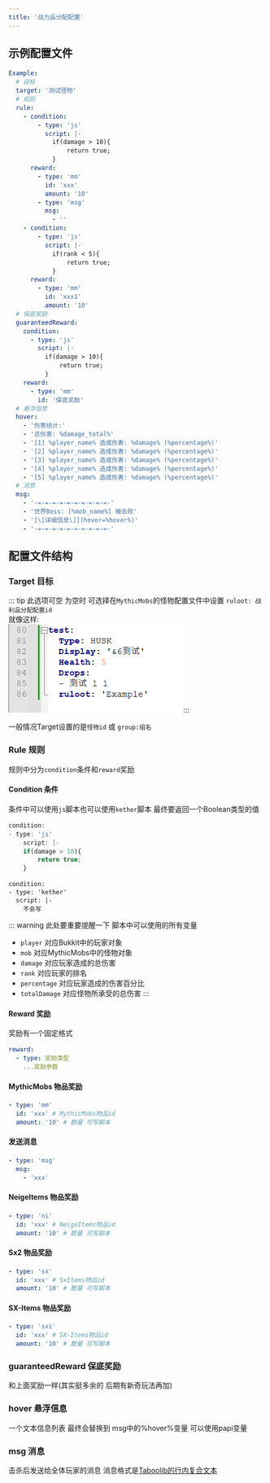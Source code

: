 ```yaml
---
title: '战力品分配配置'
---
```


## 示例配置文件

```yaml
Example:
  # 目标
  target: '测试怪物'
  # 规则
  rule:
    - condition:
        - type: 'js'
          script: |-
            if(damage > 10){
                return true;
            }
      reward:
        - type: 'mm'
          id: 'xxx'
          amount: '10'
        - type: 'msg'
          msg:
            - ''
    - condition:
        - type: 'js'
          script: |-
            if(rank < 5){
                return true;
            }
      reward:
        - type: 'mm'
          id: 'xxx1'
          amount: '10'
  # 保底奖励
  guaranteedReward:
    condition: 
      - type: 'js'
        script: |-
          if(damage > 10){
              return true;
          }
    reward:
      - type: 'mm'
        id: '保底奖励'
  # 悬浮信息
  hover:
    - '伤害统计:'
    - '总伤害: %damage_total%'
    - '[1] %player_name% 造成伤害: %damage% (%percentage%)'
    - '[2] %player_name% 造成伤害: %damage% (%percentage%)'
    - '[3] %player_name% 造成伤害: %damage% (%percentage%)'
    - '[4] %player_name% 造成伤害: %damage% (%percentage%)'
    - '[5] %player_name% 造成伤害: %damage% (%percentage%)'
  # 消息
  msg:
    - '-=-=-=-=-=-=-=-=-=-=-'
    - '世界Boss: [%mob_name%] 被击败'
    - '[\[详细信息\]](hover=%hover%)'
    - '-=-=-=-=-=-=-=-=-=-=-'

```

## 配置文件结构

### Target 目标
::: tip 此选项可空 为空时 可选择在`MythicMobs`的怪物配置文件中设置 `ruloot: 战利品分配配置id`  
就像这样:  
![](https://raw.githubusercontent.com/BukkitWiki/Picture/main/pic/2024/20241208122207.png)
:::

一般情况Target设置的是`怪物id` 或 `group:组名`

### Rule 规则
规则中分为`condition`条件和`reward`奖励

#### Condition 条件
条件中可以使用`js`脚本也可以使用`kether`脚本
最终要返回一个Boolean类型的值

```js
condition:
- type: 'js'
    script: |-
    if(damage > 10){
        return true;
    }
```

``` kether
condition:
- type: 'kether'
  script: |-
    不会写
```

::: warning 
此处要重要提醒一下 脚本中可以使用的所有变量
- `player` 对应Bukkit中的玩家对象
- `mob` 对应MythicMobs中的怪物对象
- `damage` 对应玩家造成的总伤害
- `rank` 对应玩家的排名
- `percentage` 对应玩家造成的伤害百分比
- `totalDamage` 对应怪物所承受的总伤害
:::


#### Reward 奖励
奖励有一个固定格式
```yaml
reward:
  - type: 奖励类型
    ...奖励参数
```

#### MythicMobs 物品奖励

```yaml
- type: 'mm'
  id: 'xxx' # MythicMobs物品id
  amount: '10' # 数量 可写脚本
```

#### 发送消息

```yaml
- type: 'msg'
  msg:
    - 'xxx'
```

#### NeigeItems 物品奖励

```yaml
- type: 'ni'
  id: 'xxx' # NeigeItems物品id
  amount: '10' # 数量 可写脚本
```

#### Sx2 物品奖励

```yaml
- type: 'sx'
  id: 'xxx' # SxItems物品id
  amount: '10' # 数量 可写脚本
```

#### SX-Items 物品奖励

```yaml
- type: 'sxi'
  id: 'xxx' # SX-Items物品id
  amount: '10' # 数量 可写脚本
```
### guaranteedReward 保底奖励
和上面奖励一样(其实挺多余的 后期有新奇玩法再加)

### hover 悬浮信息
一个文本信息列表 最终会替换到 msg中的%hover%变量
可以使用papi变量

### msg 消息
击杀后发送给全体玩家的消息
消息格式是[Taboolib的行内复合文本](https://taboolib.feishu.cn/wiki/Gp8ywJfMEi7UIgkUFLZc1mi5nvh)
